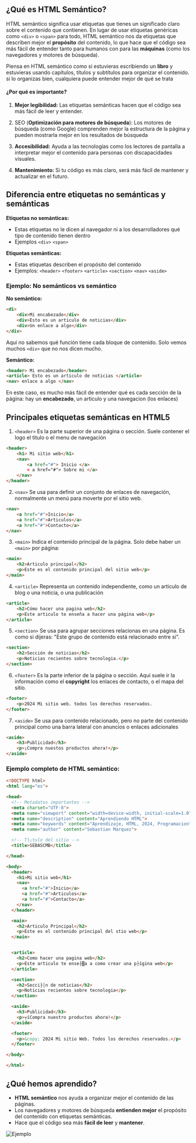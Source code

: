 ## ¿Qué es HTML Semántico?

HTML semántico significa usar etiquetas que tienes un significado claro sobre el contenido que contienen. En lugar de usar etiquetas genéricas como `<div>` o `<span>` para todo, HTML semántico nos da etiquetas que describen mejor el **propósito** del contenido, lo que hace que el código sea más fácil de entender tanto para humanos con para las **máquinas** (como los navegadores y motores de búsqueda).

Piensa en HTML semántico como si estuvieras escribiendo un **libro** y estuvieras usando capítulos, títulos y subtítulos para organizar el contenido. si lo organizas bien, cualquiera puede entender mejor de qué se trata

#### ¿Por qué es importante?

1. **Mejor legibilidad:** Las etiquetas semánticas hacen que el código sea más fácil de leer y entender.

2. SEO (**Optimización para motores de  búsqueda**): Los motores de búsqueda (como Google) comprenden mejor la estructura de la página y pueden mostrarla mejor en los resultados de búsqueda

3. **Accesibilidad:** Ayuda a las tecnologías como los lectores de pantalla a interpretar mejor el contenido para personas con discapacidades visuales.

4. **Mantenimiento:** Si tu código es más claro, será más fácil de mantener y actualizar en el futuro.

## Diferencia entre etiquetas no semánticas y semánticas
**Etiquetas no semánticas:**
- Estas etiquetas no le dicen al navegador ni a los desarrolladores qué tipo de contenido tienen dentro
- Ejemplos `<div>` `<span>`

**Etiquetas semánticas:**
- Estas etiquetas describen el propósito del contenido
- Ejemplos: `<header>` `<footer>` `<article>` `<section>` `<nav>` `<aside>`

### Ejemplo: No semánticos vs semántico
**No semántico:**

```html
<di>
	<div>Mi encabezado</div>
	<div>Esto es un articulo de noticias</div>
	<div>Un enlace a algo</div>
</div>
```

Aquí no sabemos qué función tiene cada bloque de contenido. Solo vemos muchos `<div>` que no nos dicen mucho.

**Semántico:**

```html
<header> Mi encabezado</header>
<article> Esto es un articulo de noticias </article>
<nav> enlace a algo </nav>
```

En este caso, es mucho más fácil de entender qué es cada sección de la página: hay un **encabezado**, un articulo y una navegacion (los enlaces)

## Principales etiquetas semánticas en HTML5

1. `<header>` Es la parte superior de una página o sección. Suele contener el logo el titulo o el menu de navegación

```html
<header>
	<h1> Mi sitio web</h1>
	<nav>
		<a href="#"> Inicio </a>
		< a href="#"> Sobre mi </a>
	</nav>
</header>
```

2. `<nav>` Se usa para definir un conjunto de enlaces de navegación, normalmente un menú para moverte por el sitio web.

```html
<nav>
	<a href="#">Inicio</a>
	<a href="#">Articulos</a>
	<a href="#">Contacto</a>
</nav>
```

3. `<main>` Indica el contenido principal de la página. Solo debe haber un `<main>` por página:

```html
<main>
	<h2>Articulo principal</h2>
	<p>Este es el contenido principal del sitio web</p>
</main>
```

4. `<article>` Representa un contenido independiente, como un articulo de blog o una noticia, o una publicación

```html
<article>
	<h2>Cómo hacer una pagina web</h2>
	<p>Este articulo te enseña a hacer una página web</p>
</article>
```

5. `<section>` Se usa para agrupar secciones relacionas en una página. Es como si dijeras: "Este grupo de contenido está relacionado entre si".

```html
<section>
	<h2>Sección de noticias</h2>
	<p>Noticias recientes sobre tecnologia.</p>
</section>
```

6. `<footer>` Es la parte inferior de la página o sección. Aquí suele ir la información como el **copyright** los enlaces de contacto, o el mapa del sitio.

```html
<footer>
	<p>2024 Mi sitio web. todos los derechos reservados.
</footer>
```

7. `<aside>` Se usa para contenido relacionado, pero no parte del contenido principal como una barra lateral con anuncios o enlaces adicionales

```html
<aside>
	<h3>Publicidad</h3>
	<p>¡Compra nuestos productos ahora!</p>
</aside>
```

### Ejemplo completo de HTML semántico:

```html
<!DOCTYPE html>
<html lang="es">

<head>
  <!-- Metadatos importantes -->
  <meta charset="UTF-8">
  <meta name="viewport" content="width=device-width, initial-scale=1.0">
  <meta name="description" content="Aprendiendo HTML">
  <meta name="keywords" content="Aprendizaje, HTML, 2024, Programacion">
  <meta name="author" content="Sebastian Marquez">

  <!-- T├¡tulo del sitio -->
  <title>SEBASCMB</title>

</head>

<body>
  <header>
    <h1>Mi sitio web</h1>
    <nav>
      <a href="#">Inicio</a>
      <a href="#">Articulos</a>
      <a href="#">Contacto</a>
    </nav>
  </header>

  <main>
    <h2>Articulo Principal</h2>
    <p>Este es el contenido principal del stio web</p>
  </main>


  <article>
    <h2>Como hacer una pagina web</h2>
    <p>Este articulo te ense├▒a a como crear una p├ígina web</p>
  </article>

  <section>
    <h2>Secci├│n de noticias</h2>
    <p>Noticias recientes sobre tecnologia</p>
  </section>

  <aside>
    <h3>Publicidad</h3>
    <p>┬íCompra nuestro productos ahora!</p>
  </aside>

  <footer>
    <p>&copy; 2024 Mi sitio Web. Todos los derechos reservados.</p>
  </footer>

</body>

</html>
```

## ¿Qué hemos aprendido?

- **HTML semántico** nos ayuda a organizar mejor el contenido de las páginas.
- Los navegadores y motores de búsqueda **entienden mejor** el propósito del contenido con etiquetas semánticas.
- Hace que el código sea más **fácil de leer** y **mantener**.
  
![Ejemplo](https://github.com/user-attachments/assets/e58ba138-98e5-4570-a21b-bc05959003f4)


